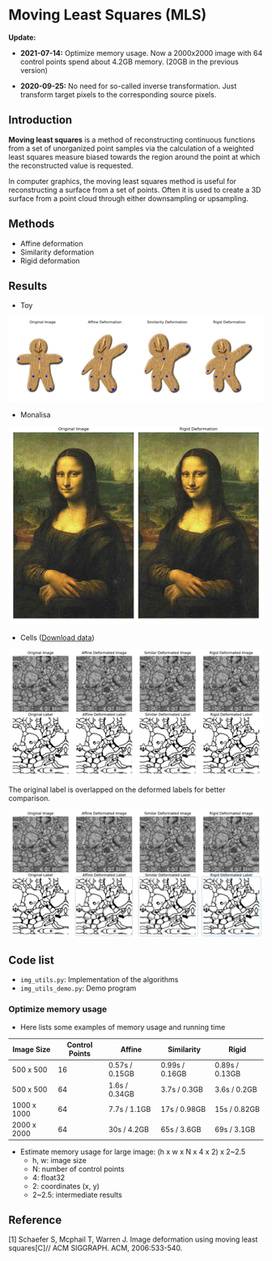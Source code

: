 # Moving Least Squares (MLS)

**Update:** 

*   **2021-07-14:**  Optimize memory usage. Now a 2000x2000 image with 64 control points spend about 4.2GB memory. (20GB in the previous version)

*   **2020-09-25:**  No need for so-called inverse transformation. Just transform target pixels to the corresponding source pixels.

## Introduction
**Moving least squares** is a method of reconstructing continuous functions from a set of unorganized point samples via the calculation of a weighted least squares measure biased towards the region around the point at which the reconstructed value is requested.

In computer graphics, the moving least squares method is useful for reconstructing a surface from a set of points. Often it is used to create a 3D surface from a point cloud through either downsampling or upsampling.

## Methods
* Affine deformation
* Similarity deformation
* Rigid deformation

## Results

* Toy

![Deformation](https://github.com/jarvis73/Moving-Least-Squares/raw/master/images/toy_results.png)

* Monalisa

![Rigid deformation](https://github.com/jarvis73/Moving-Least-Squares/raw/master/images/monalisa_rigid.png)

* Cells ([Download data](https://github.com/alexklibisz/isbi-2012/tree/master/data))

![Rigid Deformation](https://github.com/jarvis73/Moving-Least-Squares/raw/master/images/cell_deformation.png)

The original label is overlapped on the deformed labels for better comparison.

![Rigid Deformation](https://github.com/jarvis73/Moving-Least-Squares/raw/master/images/cell_deformation_with_alpha.png)

## Code list
* `img_utils.py`: Implementation of the algorithms
* `img_utils_demo.py`: Demo program

### Optimize memory usage

*   Here lists some examples of memory usage and running time

| Image Size  | Control Points | Affine         | Similarity     | Rigid          |
| ----------- | -------------- | -------------- | -------------- | -------------- |
| 500 x 500   | 16             | 0.57s / 0.15GB | 0.99s / 0.16GB | 0.89s / 0.13GB |
| 500 x 500   | 64             | 1.6s / 0.34GB  | 3.7s / 0.3GB   | 3.6s / 0.2GB   |
| 1000 x 1000 | 64             | 7.7s / 1.1GB   | 17s / 0.98GB   | 15s / 0.82GB   |
| 2000 x 2000 | 64             | 30s / 4.2GB    | 65s / 3.6GB    | 69s / 3.1GB    |

*   Estimate memory usage for large image: (h x w x N x 4 x 2) x 2~2.5
    *   h, w: image size
    *   N: number of control points
    *   4: float32
    *   2: coordinates (x, y)
    *   2~2.5: intermediate results



## Reference

[1] Schaefer S, Mcphail T, Warren J. Image deformation using moving least squares[C]// ACM SIGGRAPH. ACM, 2006:533-540.
